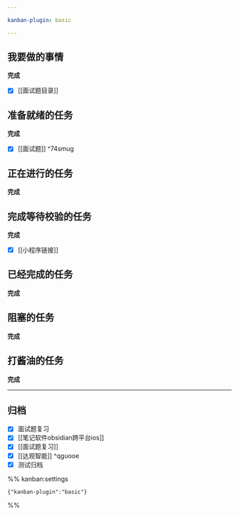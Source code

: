```yaml
---

kanban-plugin: basic

---
```


## 我要做的事情

**完成**
- [x] [[面试题目录]]


## 准备就绪的任务

**完成**
- [x] [[面试题]] ^74smug


## 正在进行的任务

**完成**


## 完成等待校验的任务

**完成**
- [x] [[小程序链接]]


## 已经完成的任务

**完成**


## 阻塞的任务

**完成**


## 打酱油的任务

**完成**


***

## 归档

- [x] 面试题复习
- [x] [[笔记软件obsidian跨平台ios]]
- [x] [[面试题复习]]
- [x] [[达观智能]] ^qguooe
- [x] 测试归档

%% kanban:settings
```
{"kanban-plugin":"basic"}
```
%%